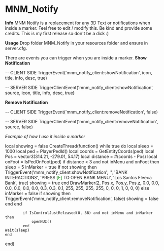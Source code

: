 # MNM_Notify

<b>Info</b>
MNM Notify is a replacement for any 3D Text or notifications when inside a marker.
Feel free to edit / modify this. Be kind and provide some credits.
This is my first release so don't be a dick :)

<b>Usage</b>
Drop folder MNM_Notify in your resources folder and ensure in server.cfg.

There are events you can trigger when you are inside a marker.
<b>Show Notification</b>

  -- CLIENT SIDE
  TriggerEvent('mnm_notify_client:showNotification', icon, title, info, desc, true)
  
  -- SERVER SIDE
  TriggerClientEvent('mnm_notify_client:showNotification', source, icon, title, info, desc, true)

<b>Remove Notification</b>

  -- CLIENT SIDE
  TriggerEvent('mnm_notify_client:removeNotification', false)
  
  -- SERVER SIDE
  TriggerClientEvent('mnm_notify_client:removeNotification', source, false)
  
<i>Example of how I use it inside a marker</i>

local showing = false
CreateThread(function()
	while true do
		local sleep = 1000
		local ped = PlayerPedId()
		local coords = GetEntityCoords(ped)
		local Pos = vector3(314.21, -279.01, 54.17)
		local distance = #(coords - Pos)
		local onFoot = IsPedOnFoot(ped)
			if distance < 3 and not inMenu and onFoot then
				sleep = 5
				inMarker = true
				if not showing then
				TriggerEvent('mnm_notify_client:showNotification', '<i class="fas fa-university"></i>', 'BANK INTERACTIONS', 'PRESS  <span style="color: green;">[E]</span> TO OPEN BANK MENU', 'Los Santos Fleeca Bank', true)
				showing = true
				end
				DrawMarker(2, Pos.x, Pos.y, Pos.z, 0.0, 0.0, 0.0, 0.0, 0.0, 0.0, 0.3, 0.3, 0.1, 255, 255, 255, 255, 0, 0, 0, 1, 0, 0, 0)
			else
				inMarker = false
				if showing then
					TriggerEvent('mnm_notify_client:removeNotification', false)
					showing = false
				end
			end

			if IsControlJustReleased(0, 38) and not inMenu and inMarker then
				openNUI()
			end
	Wait(sleep)
	end
end)


